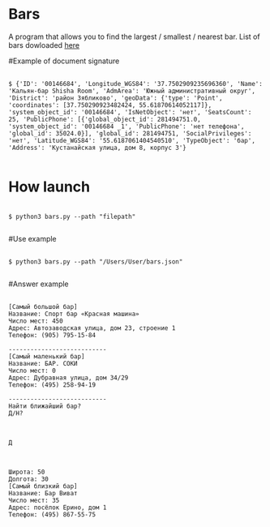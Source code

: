 # Bars

A program that allows you to find the largest / smallest / nearest bar.
List of bars dowloaded [here](data.mos.ru)

#Example of document signature
<pre>
    <code>
$ {'ID': '00146684', 'Longitude_WGS84': '37.7502909235696360', 'Name': 'Кальян-бар Shisha Room', 'AdmArea': 'Южный административный округ', 'District': 'район Зябликово', 'geoData': {'type': 'Point', 'coordinates': [37.750290923482424, 55.61870614052117]}, 'system_object_id': '00146684', 'IsNetObject': 'нет', 'SeatsCount': 25, 'PublicPhone': [{'global_object_id': 281494751.0, 'system_object_id': '00146684 _1', 'PublicPhone': 'нет телефона', 'global_id': 35024.0}], 'global_id': 281494751, 'SocialPrivileges': 'нет', 'Latitude_WGS84': '55.6187061404540510', 'TypeObject': 'бар', 'Address': 'Кустанайская улица, дом 8, корпус 3'}
    </code>
</pre>

# How launch

<pre>
    <code>
$ python3 bars.py --path "filepath"
    </code>
</pre>

#Use example

<pre>
    <code>
$ python3 bars.py --path "/Users/User/bars.json"
    </code>
</pre>

#Answer example
<pre>
    <code>
[Самый большой бар]
Название: Спорт бар «Красная машина»
Число мест: 450
Адрес: Автозаводская улица, дом 23, строение 1
Телефон: (905) 795-15-84

---------------------------
[Самый маленький бар]
Название: БАР. СОКИ
Число мест: 0
Адрес: Дубравная улица, дом 34/29
Телефон: (495) 258-94-19

---------------------------
Найти ближайший бар?
Д/Н?
  </code>
</pre>

<pre>
    <code>
Д
    </code>
</pre>

<pre>
    <code>
Широта: 50
Долгота: 30
[Самый близкий бар]
Название: Бар Виват
Число мест: 35
Адрес: посёлок Ерино, дом 1
Телефон: (495) 867-55-75
    </code>
</pre>

